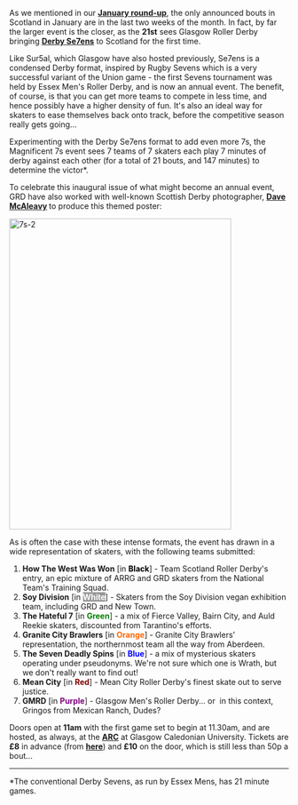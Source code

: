 <html><body><p>As we mentioned in our <strong><a href="https://www.scottishrollerderbyblog.com/posts/2016/12/21/upcoming-bouts-special-jan-2017-edition/">January round-up</a></strong>, the only announced bouts in Scotland in January are in the last two weeks of the month. In fact, by far the larger event is the closer, as the <strong>21st</strong> sees Glasgow Roller Derby bringing <strong><a href="https://www.facebook.com/events/1209413072459985/">Derby Se7ens</a></strong> to Scotland for the first time.

Like Sur5al, which Glasgow have also hosted previously, Se7ens is a condensed Derby format, inspired by Rugby Sevens which is a very successful variant of the Union game - the first Sevens tournament was held by Essex Men's Roller Derby, and is now an annual event. The benefit, of course, is that you can get more teams to compete in less time, and hence possibly have a higher density of fun. It's also an ideal way for skaters to ease themselves back onto track, before the competitive season really gets going...

Experimenting with the Derby Se7ens format to add even more 7s, the Magnificent 7s event sees 7 teams of 7 skaters each play 7 minutes of derby against each other (for a total of 21 bouts, and 147 minutes) to determine the victor*.

To celebrate this inaugural issue of what might become an annual event, GRD have also worked with well-known Scottish Derby photographer, <strong><a href="http://boutday.com/">Dave McAleavy</a> </strong>to produce this themed poster:

<img class=" size-full wp-image-13843 aligncenter" src="/2017/01/7s-2.jpg" alt="7s-2" width="400" height="560">

As is often the case with these intense formats, the event has drawn in a wide representation of skaters, with the following teams submitted:
</p><ol>
	<li><strong>How The West Was Won</strong> [in <strong><span style="color:#000000;">Black</span></strong>] - Team Scotland Roller Derby's entry, an epic mixture of ARRG and GRD skaters from the National Team's Training Squad.</li>
	<li><strong>Soy Division</strong> [in <strong><span style="color:#ffffff;background-color:#999999;">White</span></strong>] - Skaters from the Soy Division vegan exhibition team, including GRD and New Town.</li>
	<li><strong>The Hateful 7</strong> [in <strong><span style="color:#008000;">Green</span></strong>] - a mix of Fierce Valley, Bairn City, and Auld Reekie skaters, discounted from Tarantino's efforts.</li>
	<li><strong>Granite City Brawlers</strong> [in <strong><span style="color:#ff6600;">Orange</span></strong>] - Granite City Brawlers' representation, the northernmost team all the way from Aberdeen.</li>
	<li><strong>The Seven Deadly Spins</strong> [in <strong><span style="color:#0000ff;">Blue</span></strong>] - a mix of mysterious skaters operating under pseudonyms. We're not sure which one is Wrath, but we don't really want to find out!</li>
	<li><strong>Mean City</strong> [in <strong><span style="color:#800000;">Red</span></strong>] - Mean City Roller Derby's finest skate out to serve justice.</li>
	<li><strong>GMRD</strong> [in <strong><span style="color:#800080;">Purple</span></strong>] - Glasgow Men's Roller Derby... or  in this context, Gringos from Mexican Ranch, Dudes?</li>
</ol>
Doors open at <strong>11am</strong> with the first game set to begin at 11.30am, and are hosted, as always, at the <strong><a href="https://www.google.co.uk/maps/place/ARC:+Health+and+Fitness/@55.8662153,-4.2519289,17z/data=!3m1!4b1!4m5!3m4!1s0x4888441f10416197:0x3a9426f40d4b58b7!8m2!3d55.8662153!4d-4.2497349">ARC</a></strong> at Glasgow Caledonian University.
Tickets are <strong>£8</strong> in advance (from <strong><a href="http://www.glasgowrollerderby.com/event-tickets/the-magnificent-7s-1">here</a></strong>) and <strong>£10</strong> on the door, which is still less than 50p a bout...

<hr>

*The conventional Derby Sevens, as run by Essex Mens, has 21 minute games.</body></html>
